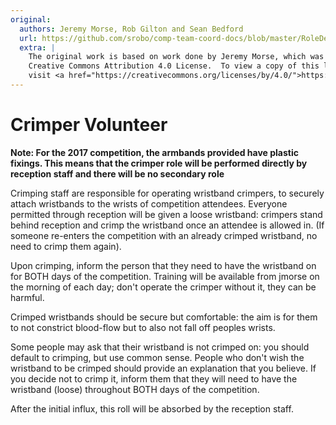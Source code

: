 ```yaml
---
original:
  authors: Jeremy Morse, Rob Gilton and Sean Bedford
  url: https://github.com/srobo/comp-team-coord-docs/blob/master/RoleDescriptions/crimper.md
  extra: |
    The original work is based on work done by Jeremy Morse, which was under the
    Creative Commons Attribution 4.0 License.  To view a copy of this license,
    visit <a href="https://creativecommons.org/licenses/by/4.0/">https://creativecommons.org/licenses/by/4.0/</a>.
---
```

# Crimper Volunteer

**Note: For the 2017 competition, the armbands provided have plastic fixings. This means that the crimper role will be performed directly by reception staff and there will be no secondary role**

Crimping staff are responsible for operating wristband crimpers, to securely
attach wristbands to the wrists of competition attendees. Everyone permitted
through reception will be given a loose wristband: crimpers stand behind
reception and crimp the wristband once an attendee is allowed in. (If someone
re-enters the competition with an already crimped wristband, no need to crimp
them again).

Upon crimping, inform the person that they need to have the wristband on for
BOTH days of the competition. Training will be available from jmorse on the
morning of each day; don't operate the crimper without it, they can be harmful.

Crimped wristbands should be secure but comfortable: the aim is for them to not
constrict blood-flow but to also not fall off peoples wrists.

Some people may ask that their wristband is not crimped on: you should default
to crimping, but use common sense. People who don't wish the wristband to be
crimped should provide an explanation that you believe. If you decide not to
crimp it, inform them that they will need to have the wristband (loose)
throughout BOTH days of the competition.

After the initial influx, this roll will be absorbed by the reception
staff.
